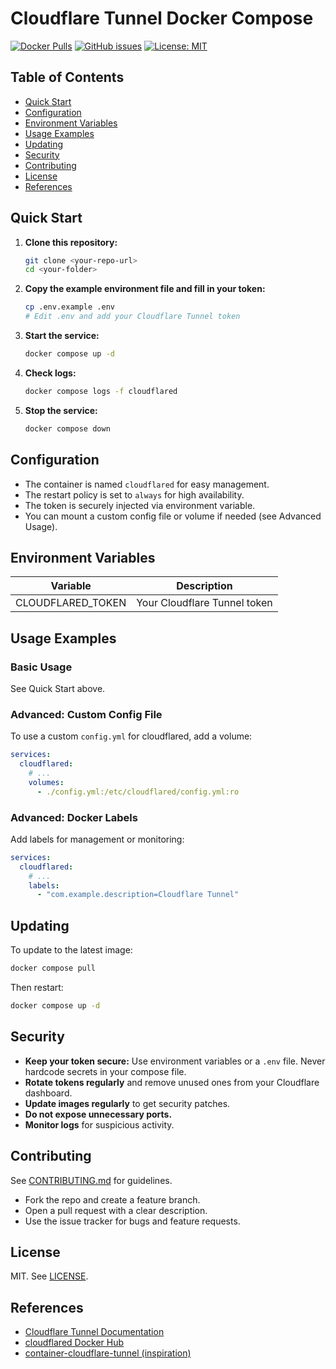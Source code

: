 # Cloudflare Tunnel Docker Compose

[![Docker Pulls](https://img.shields.io/docker/pulls/cloudflare/cloudflared)](https://hub.docker.com/r/cloudflare/cloudflared)
[![GitHub issues](https://img.shields.io/github/issues/yourusername/cloudflared-docker-compose)](https://github.com/yourusername/cloudflared-docker-compose/issues)
[![License: MIT](https://img.shields.io/badge/License-MIT-yellow.svg)](LICENSE)

## Table of Contents
- [Quick Start](#quick-start)
- [Configuration](#configuration)
- [Environment Variables](#environment-variables)
- [Usage Examples](#usage-examples)
- [Updating](#updating)
- [Security](#security)
- [Contributing](#contributing)
- [License](#license)
- [References](#references)

## Quick Start

1. **Clone this repository:**
   ```bash
   git clone <your-repo-url>
   cd <your-folder>
   ```
2. **Copy the example environment file and fill in your token:**
   ```bash
   cp .env.example .env
   # Edit .env and add your Cloudflare Tunnel token
   ```
3. **Start the service:**
   ```bash
   docker compose up -d
   ```
4. **Check logs:**
   ```bash
   docker compose logs -f cloudflared
   ```
5. **Stop the service:**
   ```bash
   docker compose down
   ```

## Configuration

- The container is named `cloudflared` for easy management.
- The restart policy is set to `always` for high availability.
- The token is securely injected via environment variable.
- You can mount a custom config file or volume if needed (see Advanced Usage).

## Environment Variables

| Variable           | Description                        |
|--------------------|------------------------------------|
| CLOUDFLARED_TOKEN  | Your Cloudflare Tunnel token       |

## Usage Examples

### Basic Usage
See Quick Start above.

### Advanced: Custom Config File
To use a custom `config.yml` for cloudflared, add a volume:
```yaml
services:
  cloudflared:
    # ...
    volumes:
      - ./config.yml:/etc/cloudflared/config.yml:ro
```

### Advanced: Docker Labels
Add labels for management or monitoring:
```yaml
services:
  cloudflared:
    # ...
    labels:
      - "com.example.description=Cloudflare Tunnel"
```

## Updating

To update to the latest image:
```bash
docker compose pull
```
Then restart:
```bash
docker compose up -d
```

## Security
- **Keep your token secure:** Use environment variables or a `.env` file. Never hardcode secrets in your compose file.
- **Rotate tokens regularly** and remove unused ones from your Cloudflare dashboard.
- **Update images regularly** to get security patches.
- **Do not expose unnecessary ports.**
- **Monitor logs** for suspicious activity.

## Contributing
See [CONTRIBUTING.md](CONTRIBUTING.md) for guidelines.
- Fork the repo and create a feature branch.
- Open a pull request with a clear description.
- Use the issue tracker for bugs and feature requests.

## License
MIT. See [LICENSE](LICENSE).

## References
- [Cloudflare Tunnel Documentation](https://developers.cloudflare.com/cloudflare-one/connections/connect-apps/)
- [cloudflared Docker Hub](https://hub.docker.com/r/cloudflare/cloudflared)
- [container-cloudflare-tunnel (inspiration)](https://github.com/jonas-merkle/container-cloudflare-tunnel) 